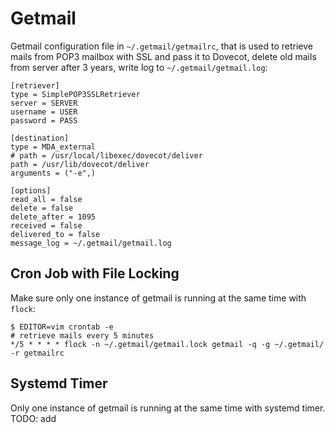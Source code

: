 # Getmail

Getmail configuration file in `~/.getmail/getmailrc`, that is used to retrieve
mails from POP3 mailbox with SSL and pass it to Dovecot, delete old mails from
server after 3 years, write log to `~/.getmail/getmail.log`:

```
[retriever]
type = SimplePOP3SSLRetriever
server = SERVER
username = USER
password = PASS

[destination]
type = MDA_external
# path = /usr/local/libexec/dovecot/deliver
path = /usr/lib/dovecot/deliver
arguments = ("-e",)

[options]
read_all = false
delete = false
delete_after = 1095
received = false
delivered_to = false
message_log = ~/.getmail/getmail.log
```

## Cron Job with File Locking

Make sure only one instance of getmail is running at the same time with
`flock`:

```console
$ EDITOR=vim crontab -e
# retrieve mails every 5 minutes
*/5 * * * * flock -n ~/.getmail/getmail.lock getmail -q -g ~/.getmail/ -r getmailrc
```

## Systemd Timer

Only one instance of getmail is running at the same time with systemd timer.
TODO: add
